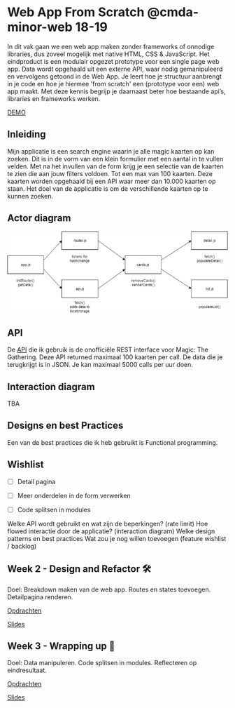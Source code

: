 # Web App From Scratch @cmda-minor-web 18-19

In dit vak gaan we een web app maken zonder frameworks of onnodige libraries, dus zoveel mogelijk met native HTML, CSS & JavaScript. Het eindproduct is een modulair opgezet prototype voor een single page web app. Data wordt opgehaald uit een externe API, waar nodig gemanipuleerd en vervolgens getoond in de Web App. Je leert hoe je structuur aanbrengt in je code en hoe je hiermee 'from scratch' een (prototype voor een) web app maakt. Met deze kennis begrijp je daarnaast beter hoe bestaande api’s, libraries en frameworks werken.

[DEMO](https://gifted-albattani-e5c23d.netlify.com/)

## Inleiding
Mijn applicatie is een search engine waarin je alle magic kaarten op kan zoeken. Dit is in de vorm van een klein formulier met een aantal in te vullen velden. Met na het invullen van de form krijg je een selectie van de kaarten te zien die aan jouw filters voldoen. Tot een max van 100 kaarten. Deze kaarten worden opgehaald bij een API waar meer dan 10.000 kaarten op staan. Het doel van de applicatie is om de verschillende kaarten op te kunnen zoeken.

## Actor diagram

![Actor diagram](src/actordiagram.png)

## API 

De [API](https://docs.magicthegathering.io/) die ik gebruik is de onofficiële REST interface voor Magic: The Gathering. Deze API returned maximaal 100 kaarten per call. De data die je terugkrijgt is in JSON. Je kan maximaal 5000 calls per uur doen.

## Interaction diagram

TBA

## Designs en best Practices

Een van de best practices die ik heb gebruikt is Functional programming.

## Wishlist

- [ ] Detail pagina
- [ ] Meer onderdelen in de form verwerken
- [ ] Code splitsen in modules


Welke API wordt gebruikt en wat zijn de beperkingen? (rate limit)
Hoe flowed interactie door de applicatie? (interaction diagram)
Welke design patterns en best practices
Wat zou je nog willen toevoegen (feature wishlist / backlog)


## Week 2 - Design and Refactor 🛠

Doel: Breakdown maken van de web app. Routes en states toevoegen. Detailpagina renderen.

[Opdrachten](https://drive.google.com/open?id=1GMDTdW3LycAYpZSFI6gk_lrKrx8-zLWrNh69aaVEH5Y)

[Slides](https://drive.google.com/open?id=1IqQeu1m0dQiSC_KCvrn8eencAgtYe7X6qT-gm0n9Bmc)

## Week 3 - Wrapping up 🎁

Doel: Data manipuleren. Code splitsen in modules. Reflecteren op eindresultaat.

[Opdrachten](https://drive.google.com/open?id=13pKQu72pshaEzKw9q5JHLa-aop85nMP6nDCdqioWjoQ)

[Slides](https://drive.google.com/open?id=1BSzGYNLMgtHD4HRnK7f0DgyTv4Pg3xsQwD_eYNo7v0Y)


<!-- Add a link to your live demo in Github Pages 🌐-->

<!-- ☝️ replace this description with a description of your own work -->

<!-- Add a nice image here at the end of the week, showing off your shiny frontend 📸 -->

<!-- Maybe a table of contents here? 📚 -->

<!-- How about a section that describes how to install this project? 🤓 -->

<!-- ...but how does one use this project? What are its features 🤔 -->

<!-- What external data source is featured in your project and what are its properties 🌠 -->

<!-- Maybe a checklist of done stuff and stuff still on your wishlist? ✅ -->

<!-- How about a license here? 📜 (or is it a licence?) 🤷 -->
